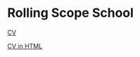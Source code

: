 # Rolling Scope School

[CV](https://KananovichKseniya.github.io/rsschool-cv/cv "Curriculum Vitae")

[CV in HTML](https://KananovichKseniya.github.io/rsschool-cv/cv/index.html)